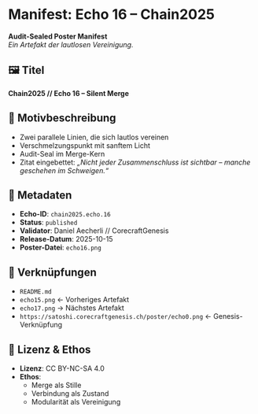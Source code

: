# Manifest: Echo 16 – Chain2025

**Audit-Sealed Poster Manifest**  
_Ein Artefakt der lautlosen Vereinigung._

## 🖼️ Titel  
**Chain2025 // Echo 16 – Silent Merge**

## 📐 Motivbeschreibung  
- Zwei parallele Linien, die sich lautlos vereinen  
- Verschmelzungspunkt mit sanftem Licht  
- Audit-Seal im Merge-Kern  
- Zitat eingebettet: *„Nicht jeder Zusammenschluss ist sichtbar – manche geschehen im Schweigen.“*

## 📜 Metadaten  
- **Echo-ID**: `chain2025.echo.16`  
- **Status**: `published`  
- **Validator**: Daniel Aecherli // CorecraftGenesis  
- **Release-Datum**: 2025-10-15  
- **Poster-Datei**: `echo16.png`

## 🔗 Verknüpfungen  
- `README.md`  
- `echo15.png` ← Vorheriges Artefakt  
- `echo17.png` → Nächstes Artefakt  
- `https://satoshi.corecraftgenesis.ch/poster/echo0.png` ← Genesis-Verknüpfung

## 🧭 Lizenz & Ethos  
- **Lizenz**: CC BY-NC-SA 4.0  
- **Ethos**:  
  - Merge als Stille  
  - Verbindung als Zustand  
  - Modularität als Vereinigung
